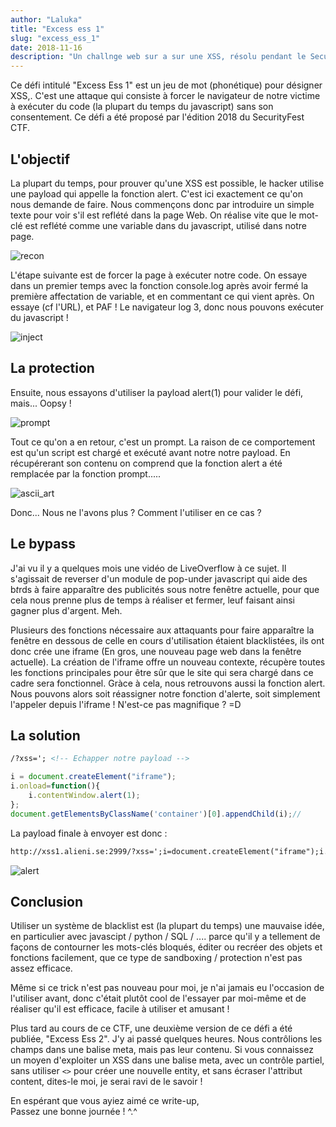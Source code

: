 ```yaml
---
author: "Laluka"
title: "Excess ess 1"
slug: "excess_ess_1"
date: 2018-11-16
description: "Un challnge web sur a sur une XSS, résolu pendant le SecurityFest CTF 2018. Il s'agit de trouver un bypass pour exécuter la fonction alert après qu'elle ait été supprimée."
---
```


Ce défi intitulé "Excess Ess 1" est un jeu de mot (phonétique) pour désigner XSS,. C'est une attaque qui consiste à forcer le navigateur de notre victime à exécuter du code (la plupart du temps du javascript) sans son consentement. Ce défi a été proposé par l'édition 2018 du SecurityFest CTF.

## L'objectif
La plupart du temps, pour prouver qu'une XSS est possible, le hacker utilise une payload qui appelle la fonction alert. C'est ici exactement ce qu'on nous demande de faire. Nous commençons donc par introduire un simple texte pour voir s'il est reflété dans la page Web. On réalise vite que le mot-clé est reflété comme une variable dans du javascript, utilisé dans notre page.

<img class="img_full" src="/writeups/security_fest/recon.png" alt="recon" >

L'étape suivante est de forcer la page à exécuter notre code. On essaye dans un premier temps avec la fonction console.log après avoir fermé la première affectation de variable, et en commentant ce qui vient après. On essaye (cf l'URL), et PAF ! Le navigateur log 3, donc nous pouvons exécuter du javascript !

<img class="img_full" src="/writeups/security_fest/inject.png" alt="inject" >

## La protection
Ensuite, nous essayons d'utiliser la payload alert(1) pour valider le défi, mais... Oopsy !

<img class="img_full" src="/writeups/security_fest/prompt.png" alt="prompt" >

Tout ce qu'on a en retour, c'est un prompt. La raison de ce comportement est qu'un script est chargé et exécuté avant notre notre payload. En récupérerant son contenu on comprend que la fonction alert a été remplacée par la fonction prompt.....

<img class="img_full" src="/writeups/security_fest/ascii_art.png" alt="ascii_art" >

Donc... Nous ne l'avons plus ? Comment l'utiliser en ce cas ?

## Le bypass
J'ai vu il y a quelques mois une vidéo de LiveOverflow à ce sujet. Il s'agissait de reverser d'un module de pop-under javascript qui aide des b*t*rds à faire apparaître des publicités sous notre fenêtre actuelle, pour que cela nous prenne plus de temps à réaliser et  fermer, leuf faisant ainsi gagner plus d'argent. Meh.

Plusieurs des fonctions nécessaire aux attaquants pour faire apparaître la fenêtre en dessous de celle en cours d'utilisation étaient blacklistées, ils ont donc crée une iframe (En gros, une nouveau page web dans la fenêtre actuelle). La création de l'iframe offre un nouveau contexte, récupère toutes les fonctions principales pour être sûr que le site qui sera chargé dans ce cadre sera fonctionnel. Gràce à cela, nous retrouvons aussi la fonction alert. Nous pouvons alors soit réassigner notre fonction d'alerte, soit simplement l'appeler depuis l'iframe ! N'est-ce pas magnifique ? =D


## La solution
```html
/?xss='; <!-- Echapper notre payload -->
```
```javascript
i = document.createElement("iframe");
i.onload=function(){
    i.contentWindow.alert(1);
};
document.getElementsByClassName('container')[0].appendChild(i);//
```

La payload finale à envoyer est donc :
```html
http://xss1.alieni.se:2999/?xss=';i=document.createElement("iframe");i.onload=function(){i.contentWindow.alert(1);};document.getElementsByClassName('container')[0].appendChild(i);//
```

<img class="img_full" src="/writeups/security_fest/alert.png" alt="alert" >

## Conclusion
Utiliser un système de blacklist est (la plupart du temps) une mauvaise idée, en particulier avec javascipt / python / SQL / .... parce qu'il y a tellement de façons de contourner les mots-clés bloqués, éditer ou recréer des objets et fonctions facilement, que ce type de sandboxing / protection n'est pas assez efficace.

Même si ce trick n'est pas nouveau pour moi, je n'ai jamais eu l'occasion de l'utiliser avant, donc c'était plutôt cool de l'essayer par moi-même et de réaliser qu'il est efficace, facile à utiliser et amusant !

Plus tard au cours de ce CTF, une deuxième version de ce défi a été publiée, "Excess Ess 2". J'y ai passé quelques heures. Nous contrôlions les champs dans une balise meta, mais pas leur contenu. Si vous connaissez un moyen d'exploiter un XSS dans une balise meta, avec un contrôle partiel, sans utiliser `<>` pour créer une nouvelle entity, et sans écraser l'attribut content, dites-le moi, je serai ravi de le savoir !

En espérant que vous ayiez aimé ce write-up,\
Passez une bonne journée ! ^.^
